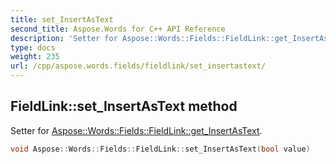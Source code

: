 ```yaml
---
title: set_InsertAsText
second_title: Aspose.Words for C++ API Reference
description: 'Setter for Aspose::Words::Fields::FieldLink::get_InsertAsText.'
type: docs
weight: 235
url: /cpp/aspose.words.fields/fieldlink/set_insertastext/
---
```

## FieldLink::set_InsertAsText method


Setter for [Aspose::Words::Fields::FieldLink::get_InsertAsText](../get_insertastext/).

```cpp
void Aspose::Words::Fields::FieldLink::set_InsertAsText(bool value)
```

